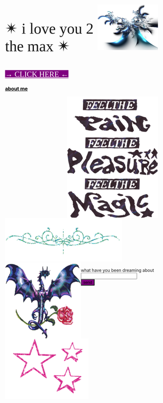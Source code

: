 <html>
<img src="images/11-2-fractal-png-picture.png"
          style="background:none;"
           align="right"
           width="200"
           height="150"><p style="font-family:luminari;
          font-size:50px">&#10036; i love you 2 the max &#10036;</p>
           
  <p><a href="artfolder/art.html" 
  style="color: white;
  background-color: purple;
  font-family:luminari;
            font-size:25px;">&#x2192;  CLICK HERE  &#x2190;</a></p>
 <h3><a href="aboutmefolder/me.html"
                  style="color: black;"
          text-align="center">about me</a></h3>

  <img  src="images/uoadted feelt ge.png"
     style="background: none;"
           width="300px"
           height="400px"
           align="right"
           vertical-align="top">
      
<body background="images/bgbgbg.png">
<img style="background:none;"
     src="pcoddxGLi.gif">
  <div>
<img style="background:none;"
     src="4T9o7eqjc.gif"
     width="250"
     height="250"
     align="left">
             <div><img style="background:none;"
     src="1113638.gif"
     width="275"
     height="200"
     align="left">
                       <br>
<form>
  <form action=" https://github.com/prettygirlmilkingacow/prettygirlmilkingacow.github.io/blob/da26b5efc77362a95434a119995f69d46ee9c50e/action_page.php  ">
            <label for="dreams">what have you been dreaming about</label><br>
  <input type="text" id="dreams" name="dreams" value=""><br>
  <input type="submit" value="send"
         style="background-color:purple">
</form> 



